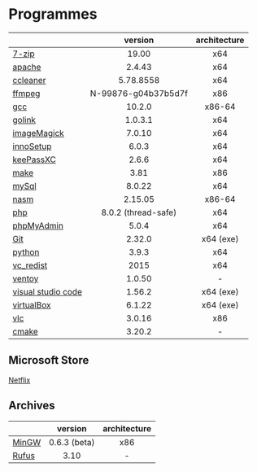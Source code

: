 # Programmes

||version|architecture
-|:-:|:-:
[7-zip](https://www.7-zip.org/)|19.00|x64
[apache](https://apache.org/)|2.4.43|x64
[ccleaner](https://www.ccleaner.com/)|5.78.8558|x64
[ffmpeg](https://ffmpeg.org/)|N-99876-g04b37b5d7f|x86
[gcc](http://winlibs.com/)|10.2.0|x86-64
[golink](http://godevtool.com/)|1.0.3.1|x64
[imageMagick](https://imagemagick.org/)|7.0.10|x64
[innoSetup](https://jrsoftware.org/isinfo.php)|6.0.3|x64
[keePassXC](https://keepassxc.org/)|2.6.6|x64
[make](http://gnuwin32.sourceforge.net/packages/make.htm)|3.81|x86
[mySql](https://www.mysql.com/)|8.0.22|x64
[nasm](https://nasm.us/)|2.15.05|x86-64
[php](https://www.php.net/)|8.0.2 (thread-safe)|x64
[phpMyAdmin](https://www.phpmyadmin.net/)|5.0.4|x64
[Git](https://git-scm.com/)|2.32.0|x64 (exe)
[python](https://www.python.org/)|3.9.3|x64
[vc_redist](https://www.microsoft.com/en-us/download/details.aspx?id=48145)|2015|x64
[ventoy](https://github.com/ventoy/Ventoy/releases)|1.0.50|-
[visual studio code](https://code.visualstudio.com)|1.56.2|x64 (exe)
[virtualBox](https://www.virtualbox.org/)|6.1.22|x64 (exe)
[vlc](https://www.videolan.org/vlc/)|3.0.16|x86
[cmake](https://github.com/Kitware/CMake/releases/download/v3.20.2/cmake-3.20.2-windows-x86_64.zip)|3.20.2|-

>

## Microsoft Store
[Netflix](https://www.microsoft.com/store/productId/9WZDNCRFJ3TJ)  

>

## Archives
||version|architecture
-|:-:|:-:
[MinGW](https://osdn.net/projects/mingw/downloads/68260/mingw-get-setup.exe/)|0.6.3 (beta)|x86
[Rufus](https://rufus.ie/fr/)|3.10|-